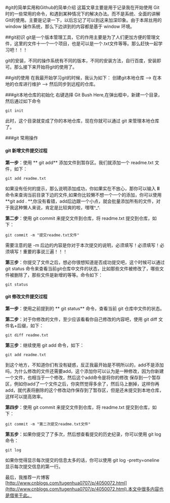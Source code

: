 #git的简单实用和Github的简单介绍
这篇文章主要是用于记录我在开始使用 Git 时的一些常用的命令，和遇到某种情况下的解决办法。而不是系统、全面的讲解Git的使用。主要是记录一下，以后忘记了可以到这来加深印象。由于本屌丝用的 window 操作系统，那么下边讲到的内容都是基于 window 环境。

##git初识
git是一个版本管理工具，它的作用主要是为了人们更加方便的管理文件，这里的文件十一个一个项目，也是可以是一个.txt文件等等。那么赶快一起学习吧！！！

git的安装，不同的操作系统有不同的版本，不同的安装方法，自行百度，安装即可。那么接下来开始将git的使用了。

##git的使用
在我最开始学习git的时候，我认为如下：
创建git本地仓库 --> 在本地的仓库进行维护 --> 然后同步到远程的仓库。

###git本地仓库的初始化
右键选择 Git Bush Here,在弹出框中，新建一个目录，然后通过如下命令

    git init

此时，这个目录就变成了你的本地仓库，现在你就可以通过 git 来管理本地仓库了。

###git 常用操作

#### git 新增文件提交过程
**第一步**：使用 ** git add**  添加文件到暂存区。我们就添加一个 readme.txt 文件，如下：
  
    git add readme.txt

如果没有任何的提示，那么说明添加成功，你如果实在不放心，那你可以输入 **ll** 命令来查询当前目录下边的文件,如果你比较懒不想一个一个的添加，你可以使用 **git add . **,你没有看错，add后边跟一个小点，就会批量添加所有的文件，对于我这种懒人来说，肯定是比较爽的啦，嘿嘿^_^.

**第二步**：使用  git commit 来提交文件到仓库，将 readme.txt 提交到仓库，如下：

    git commit -m "提交readme.txt文件"

需要注意的是 -m 后边的内容是你对于本次提交的说明，必须填写！必须填写！必须填写！重要的事说三遍！！！

**第三步**：你提交了文件之后，想必你很想知道是否成功提交吧，这个时候可以通过 git status 命令来查看当前git仓库中文件的状态，比如那些文件被修改了，哪些文件被删除了，那些文件是新增的等等。命令如下：

    git status

#### git 修改文件提交过程

**第一步**：使用之前提到的 ** git status** 命令，查看当前 git 仓库中文件的状态。

**第二步**：对于你修改的文件，至少应该看看你自己修改的内容吧，使用 git diff 文件名+后缀，如下：

    git diff readme.txt

**第三步**：继续使用 git add 命令，如下：

    git add readme.txt

到这个地方，不知道你们有没有疑惑，反正我最开始是不明所以的，add不是添加吗，为什么修改的文件还需要add，这个添加你可以认为是一种修改，因为你新建一个文件，也相当于一个修改，然后这个add命令是将你的修改 保存到一个暂存区，例如你add了一个文件之后，你突然觉得多余了，然后马上删掉，这样你再add，就代表将删除的这个修改动作保存到了暂存区，但是还未提交到本地仓库，这样可以提高效率。

**第四步**：使用  git commit 来提交文件到仓库，将 readme.txt 提交到仓库，如下：

    git commit -m "第二次提交readme.txt文件"

**第五步**：如果你提交了了多次，然后想查看提交的历史纪录，你可以使用 git log 命令：

    git log

如果你觉得显示每次提交的信息太多的话，你可以使用  git log -pretty=oneline 显示每次提交信息的第一行。

最后，我推荐一片博客[http://www.cnblogs.com/tugenhua0707/p/4050072.html](http://www.cnblogs.com/tugenhua0707/p/4050072.html),本文中很多内容也是借鉴于此。

